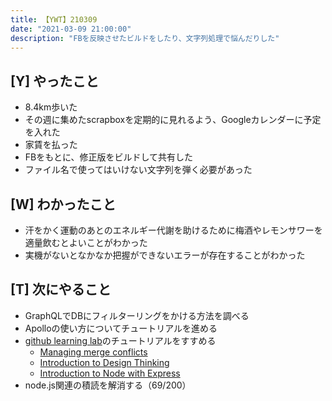 ```yaml
---
title: 【YWT】210309
date: "2021-03-09 21:00:00"
description: "FBを反映させたビルドをしたり、文字列処理で悩んだりした"
---
```


## [Y] やったこと

- 8.4km歩いた
- その週に集めたscrapboxを定期的に見れるよう、Googleカレンダーに予定を入れた
- 家賃を払った
- FBをもとに、修正版をビルドして共有した
- ファイル名で使ってはいけない文字列を弾く必要があった

## [W] わかったこと

- 汗をかく運動のあとのエネルギー代謝を助けるために梅酒やレモンサワーを適量飲むとよいことがわかった
- 実機がないとなかなか把握ができないエラーが存在することがわかった

## [T] 次にやること

- GraphQLでDBにフィルターリングをかける方法を調べる
- Apolloの使い方についてチュートリアルを進める
- [github learning lab](https://lab.github.com/githubtraining)のチュートリアルをすすめる
  - [Managing merge conflicts](https://lab.github.com/githubtraining/managing-merge-conflicts)
  - [Introduction to Design Thinking](https://lab.github.com/githubtraining/introduction-to-design-thinking)
  - [Introduction to Node with Express](https://lab.github.com/everydeveloper/introduction-to-node-with-express)
- node.js関連の積読を解消する（69/200）

<!-- https://twitter.com/camomile_cafe/status/1369277155012603913?s=20 -->

